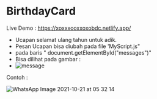 # BirthdayCard

Live Demo : https://xoxxxooxxoxobdc.netlify.app/
- Ucapan selamat ulang tahun untuk adik.
- Pesan Ucapan bisa diubah pada file 'MyScript.js"
- pada baris " document.getElementById("messages")"
- Bisa dilihat pada gambar : 
- ![message](https://user-images.githubusercontent.com/76585953/138181455-1bbf9dd5-f8ff-4a21-bfae-eaea59712ab7.png)

Contoh : 

![WhatsApp Image 2021-10-21 at 05 32 14](https://user-images.githubusercontent.com/76585953/138181751-2835a3ec-c946-4859-8b9d-6dc835557598.jpeg)
